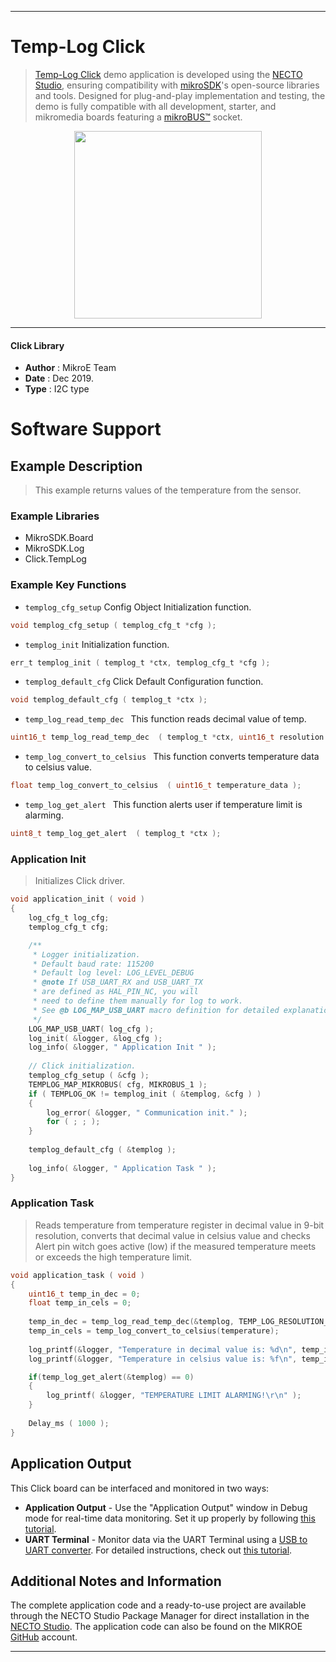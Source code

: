 
---
# Temp-Log Click

> [Temp-Log Click](https://www.mikroe.com/?pid_product=MIKROE-2886) demo application is developed using
the [NECTO Studio](https://www.mikroe.com/necto), ensuring compatibility with [mikroSDK](https://www.mikroe.com/mikrosdk)'s
open-source libraries and tools. Designed for plug-and-play implementation and testing, the demo is fully compatible with
all development, starter, and mikromedia boards featuring a [mikroBUS&trade;](https://www.mikroe.com/mikrobus) socket.

<p align="center">
  <img src="https://www.mikroe.com/?pid_product=MIKROE-2886&image=1" height=300px>
</p>

---

#### Click Library

- **Author**        : MikroE Team
- **Date**          : Dec 2019.
- **Type**          : I2C type

# Software Support

## Example Description

> This example returns values of the temperature from the sensor.

### Example Libraries

- MikroSDK.Board
- MikroSDK.Log
- Click.TempLog

### Example Key Functions

- `templog_cfg_setup` Config Object Initialization function. 
```c
void templog_cfg_setup ( templog_cfg_t *cfg );
``` 
 
- `templog_init` Initialization function. 
```c
err_t templog_init ( templog_t *ctx, templog_cfg_t *cfg );
```

- `templog_default_cfg` Click Default Configuration function. 
```c
void templog_default_cfg ( templog_t *ctx );
```

- `temp_log_read_temp_dec ` This function reads decimal value of temp. 
```c
uint16_t temp_log_read_temp_dec  ( templog_t *ctx, uint16_t resolution );
```
 
- `temp_log_convert_to_celsius ` This function converts temperature data to celsius value. 
```c
float temp_log_convert_to_celsius  ( uint16_t temperature_data );
```

- `temp_log_get_alert ` This function alerts user if temperature limit is alarming. 
```c
uint8_t temp_log_get_alert  ( templog_t *ctx );
```

### Application Init

> Initializes Click driver. 

```c
void application_init ( void )
{
    log_cfg_t log_cfg;
    templog_cfg_t cfg;

    /** 
     * Logger initialization.
     * Default baud rate: 115200
     * Default log level: LOG_LEVEL_DEBUG
     * @note If USB_UART_RX and USB_UART_TX 
     * are defined as HAL_PIN_NC, you will 
     * need to define them manually for log to work. 
     * See @b LOG_MAP_USB_UART macro definition for detailed explanation.
     */
    LOG_MAP_USB_UART( log_cfg );
    log_init( &logger, &log_cfg );    
    log_info( &logger, " Application Init " );
    
    // Click initialization.
    templog_cfg_setup ( &cfg );    
    TEMPLOG_MAP_MIKROBUS( cfg, MIKROBUS_1 );
    if ( TEMPLOG_OK != templog_init ( &templog, &cfg ) )
    {
        log_error( &logger, " Communication init." );
        for ( ; ; );
    }
    
    templog_default_cfg ( &templog );
    
    log_info( &logger, " Application Task " );
}
```

### Application Task

> Reads temperature from temperature register in decimal value in 9-bit resolution,
> converts that decimal value in celsius value and checks Alert pin witch goes active (low)
> if the measured temperature meets or exceeds the high temperature limit.

```c
void application_task ( void )
{
    uint16_t temp_in_dec = 0;
    float temp_in_cels = 0;
    
    temp_in_dec = temp_log_read_temp_dec(&templog, TEMP_LOG_RESOLUTION_9_BITS);
    temp_in_cels = temp_log_convert_to_celsius(temperature);
    
    log_printf(&logger, "Temperature in decimal value is: %d\n", temp_in_dec);
    log_printf(&logger, "Temperature in celsius value is: %f\n", temp_in_cels);

    if(temp_log_get_alert(&templog) == 0)
    {
        log_printf( &logger, "TEMPERATURE LIMIT ALARMING!\r\n" );
    }
    
    Delay_ms ( 1000 );
}
```

## Application Output

This Click board can be interfaced and monitored in two ways:
- **Application Output** - Use the "Application Output" window in Debug mode for real-time data monitoring.
Set it up properly by following [this tutorial](https://www.youtube.com/watch?v=ta5yyk1Woy4).
- **UART Terminal** - Monitor data via the UART Terminal using
a [USB to UART converter](https://www.mikroe.com/click/interface/usb?interface*=uart,uart). For detailed instructions,
check out [this tutorial](https://help.mikroe.com/necto/v2/Getting%20Started/Tools/UARTTerminalTool).

## Additional Notes and Information

The complete application code and a ready-to-use project are available through the NECTO Studio Package Manager for 
direct installation in the [NECTO Studio](https://www.mikroe.com/necto). The application code can also be found on
the MIKROE [GitHub](https://github.com/MikroElektronika/mikrosdk_click_v2) account.

---
